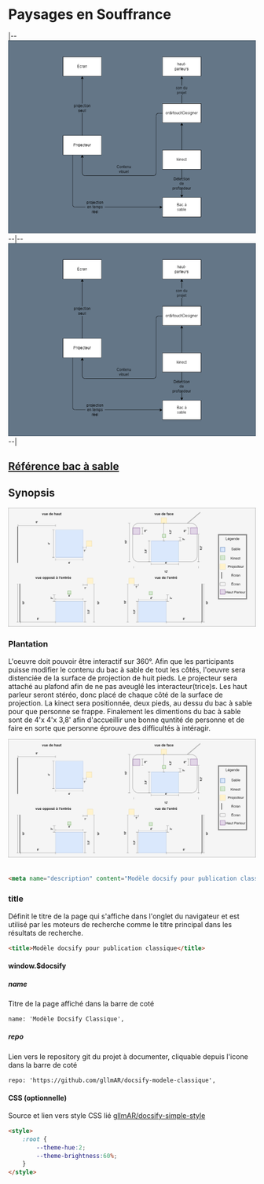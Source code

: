 # Paysages en Souffrance
|--![synopsis](img/synopsis_pes.drawio.png)--|--![synopsis](img/synopsis_pes.drawio.png)--|

## [Référence bac à sable](https://journals.openedition.org/mappemonde/7890)

## Synopsis

![plantation](img/plantation.png)

### Plantation


L'oeuvre doit pouvoir être interactif sur 360°. Afin que les participants puisse modifier le contenu du bac à sable de tout les côtés,
l'oeuvre sera distenciée de la surface de projection de huit pieds. Le projecteur sera attaché au plafond afin de ne pas aveuglé les interacteur(trice)s.
Les haut parleur seront stéréo, donc placé de chaque côté de la surface de projection. La kinect sera positionnée, deux pieds, au dessu du bac à sable
pour que personne se frappe. Finalement les dimentions du bac à sable sont de 4'x 4'x 3,8' afin d'accueillir une bonne quntité de personne et de faire en sorte
que personne éprouve des difficultés à intéragir.

![plantation](img/plantation.png)

```html

<meta name="description" content="Modèle docsify pour publication classique">

```

### title
Définit le titre de la page qui s'affiche dans l'onglet du navigateur et est utilisé par les moteurs de recherche comme le titre principal dans les résultats de recherche.

```html
<title>Modèle docsify pour publication classique</title>
```




#### window.$docsify 

##### name

Titre de la page affiché dans la barre de coté

```html
name: 'Modèle Docsify Classique',
```

##### repo

Lien vers le repository git du projet à documenter, cliquable depuis l'icone dans la barre de coté

```html
repo: 'https://github.com/gllmAR/docsify-modele-classique',
```


#### CSS (optionnelle)

Source et lien vers style CSS lié  [gllmAR/docsify-simple-style](https://github.com/gllmAR/docsify-simple-style/)


```html
<style>
    :root {
        --theme-hue:2;
        --theme-brightness:60%;
    }
</style>
```



